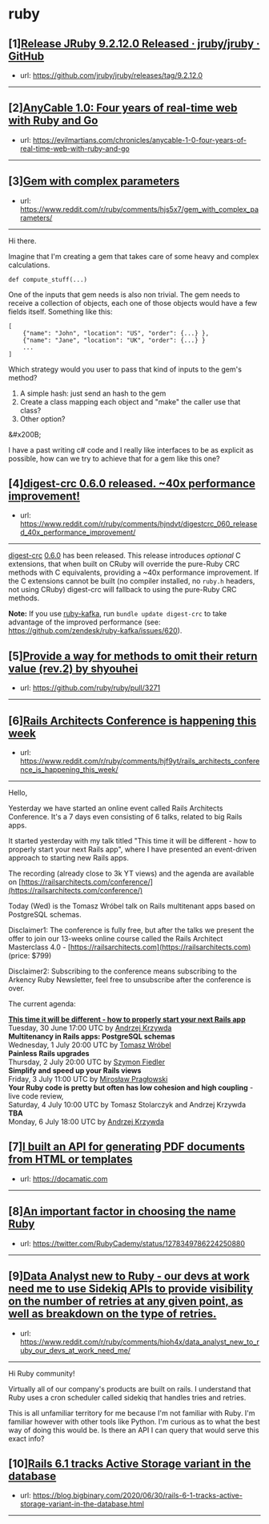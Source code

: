 # ruby
## [1][Release JRuby 9.2.12.0 Released · jruby/jruby · GitHub](https://www.reddit.com/r/ruby/comments/hjh3vu/release_jruby_92120_released_jrubyjruby_github/)
- url: https://github.com/jruby/jruby/releases/tag/9.2.12.0
---

## [2][AnyCable 1.0: Four years of real-time web with Ruby and Go](https://www.reddit.com/r/ruby/comments/hjb2td/anycable_10_four_years_of_realtime_web_with_ruby/)
- url: https://evilmartians.com/chronicles/anycable-1-0-four-years-of-real-time-web-with-ruby-and-go
---

## [3][Gem with complex parameters](https://www.reddit.com/r/ruby/comments/hjs5x7/gem_with_complex_parameters/)
- url: https://www.reddit.com/r/ruby/comments/hjs5x7/gem_with_complex_parameters/
---
Hi there.

Imagine that I'm creating a gem that takes care of some heavy and complex calculations.

    def compute_stuff(...)

One of the inputs that gem needs is also non trivial. The gem needs to receive a collection of objects, each one of those objects would have a few fields itself. Something like this:

    [
        {"name": "John", "location": "US", "order": {...} },
        {"name": "Jane", "location": "UK", "order": {...} }
        ...
    ]

Which strategy would you user to pass that kind of inputs to the gem's method?

1. A simple hash: just send an hash to the gem
2. Create a class mapping each object and "make" the caller use that class?
3. Other option?

&amp;#x200B;

I have a past writing c# code and I really like interfaces to be as explicit as possible, how can we try to achieve that for a gem like this one?
## [4][digest-crc 0.6.0 released. ~40x performance improvement!](https://www.reddit.com/r/ruby/comments/hjndvt/digestcrc_060_released_40x_performance_improvement/)
- url: https://www.reddit.com/r/ruby/comments/hjndvt/digestcrc_060_released_40x_performance_improvement/
---
[digest-crc](https://github.com/postmodern/digest-crc#readme) [0.6.0](https://github.com/postmodern/digest-crc/blob/master/ChangeLog.md#060--2020-07-01) has been released. This release introduces _optional_ C extensions, that when built on CRuby will override the pure-Ruby CRC methods with C equivalents, providing a ~40x performance improvement. If the C extensions cannot be built (no compiler installed, no `ruby.h` headers, not using CRuby) digest-crc will fallback to using the pure-Ruby CRC methods.

**Note:** If you use [ruby-kafka](https://github.com/zendesk/ruby-kafka#readme), run `bundle update digest-crc` to take advantage of the improved performance (see: https://github.com/zendesk/ruby-kafka/issues/620).
## [5][Provide a way for methods to omit their return value (rev.2) by shyouhei](https://www.reddit.com/r/ruby/comments/hjg5hr/provide_a_way_for_methods_to_omit_their_return/)
- url: https://github.com/ruby/ruby/pull/3271
---

## [6][Rails Architects Conference is happening this week](https://www.reddit.com/r/ruby/comments/hjf9yt/rails_architects_conference_is_happening_this_week/)
- url: https://www.reddit.com/r/ruby/comments/hjf9yt/rails_architects_conference_is_happening_this_week/
---
Hello,

Yesterday we have started an online event called Rails Architects Conference. It's a 7 days even consisting of 6 talks, related to big Rails apps.

It started yesterday with my talk titled "This time it will be different - how to properly start your next Rails app", where I have presented an event-driven approach to starting new Rails apps.

The recording (already close to 3k YT views) and the agenda are available on [https://railsarchitects.com/conference/](https://railsarchitects.com/conference/)

Today (Wed) is the Tomasz Wróbel talk on Rails multitenant apps based on PostgreSQL schemas.

Disclaimer1: The conference is fully free, but after the talks we present the offer to join our 13-weeks online course called the Rails Architect Masterclass 4.0 - [https://railsarchitects.com](https://railsarchitects.com) (price: $799)

Disclaimer2: Subscribing to the conference means subscribing to the Arkency Ruby Newsletter, feel free to unsubscribe after the conference is over. 

The current agenda:

[**This time it will be different - how to properly start your next Rails app**](https://www.youtube.com/watch?v=kURp3CE-FvM)  
Tuesday, 30 June 17:00 UTC by [Andrzej Krzywda](https://twitter.com/andrzejkrzywda)  
**Multitenancy in Rails apps: PostgreSQL schemas**  
Wednesday, 1 July 20:00 UTC by [Tomasz Wróbel](https://twitter.com/tomasz_wro)  
**Painless Rails upgrades**  
Thursday, 2 July 20:00 UTC by [Szymon Fiedler](https://twitter.com/szymonfiedler)  
**Simplify and speed up your Rails views**  
Friday, 3 July 11:00 UTC by [Mirosław Pragłowski](https://twitter.com/mpraglowski)  
**Your Ruby code is pretty but often has low cohesion and high coupling** \- live code review,   
Saturday, 4 July 10:00 UTC by Tomasz Stolarczyk and Andrzej Krzywda  
**TBA**  
Monday, 6 July 18:00 UTC by [Andrzej Krzywda](https://twitter.com/andrzejkrzywda)
## [7][I built an API for generating PDF documents from HTML or templates](https://www.reddit.com/r/ruby/comments/hji5wv/i_built_an_api_for_generating_pdf_documents_from/)
- url: https://docamatic.com
---

## [8][An important factor in choosing the name Ruby](https://www.reddit.com/r/ruby/comments/hjcqg1/an_important_factor_in_choosing_the_name_ruby/)
- url: https://twitter.com/RubyCademy/status/1278349786224250880
---

## [9][Data Analyst new to Ruby - our devs at work need me to use Sidekiq APIs to provide visibility on the number of retries at any given point, as well as breakdown on the type of retries.](https://www.reddit.com/r/ruby/comments/hioh4x/data_analyst_new_to_ruby_our_devs_at_work_need_me/)
- url: https://www.reddit.com/r/ruby/comments/hioh4x/data_analyst_new_to_ruby_our_devs_at_work_need_me/
---
Hi Ruby community!

Virtually all of our company's products are built on rails. I understand that Ruby uses a cron scheduler called sidekiq that handles tries and retries. 

This is all unfamiliar territory for me because I'm not familiar with Ruby. I'm familiar however with other tools like Python. I'm curious as to what the best way of doing this would be. Is there an API I can query that would serve this exact info?
## [10][Rails 6.1 tracks Active Storage variant in the database](https://www.reddit.com/r/ruby/comments/hii694/rails_61_tracks_active_storage_variant_in_the/)
- url: https://blog.bigbinary.com/2020/06/30/rails-6-1-tracks-active-storage-variant-in-the-database.html
---

